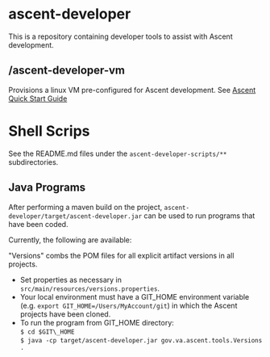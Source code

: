 # ascent-developer

This is a repository containing developer tools to assist with Ascent development. 

## /ascent-developer-vm
Provisions a linux VM pre-configured for Ascent development.
See [Ascent Quick Start Guide](https://github.com/department-of-veterans-affairs/ascent-sample/wiki/DEV-:-Quick-Start-Guide-for-Ascent-Sample#build-and-test)

# Shell Scrips

See the README.md files under the `ascent-developer-scripts/**` subdirectories.

## Java Programs
After performing a maven build on the project, `ascent-developer/target/ascent-developer.jar` can be used to run programs that have been coded.

Currently, the following are available:

"Versions" combs the POM files for all explicit artifact versions in all projects.
* Set properties as necessary in `src/main/resources/versions.properties`.
* Your local environment must have a GIT\_HOME environment variable (e.g. `export GIT_HOME=/Users/MyAccount/git`) in which the Ascent projects have been cloned.
* To run the program from GIT\_HOME directory:<br/>`$ cd $GIT\_HOME`<br/>`$ java -cp target/ascent-developer.jar gov.va.ascent.tools.Versions .`

